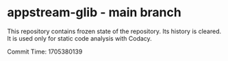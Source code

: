 # appstream-glib - main branch

This repository contains frozen state of the repository.
Its history is cleared. It is used only for static code
analysis with Codacy.

Commit Time: 1705380139